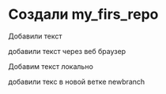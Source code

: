 ﻿# Создали my_firs_repo

Добавили текст 

добавили текст через веб браузер 

Добавим текст локально 

добавили текс в новой ветке  newbranch
